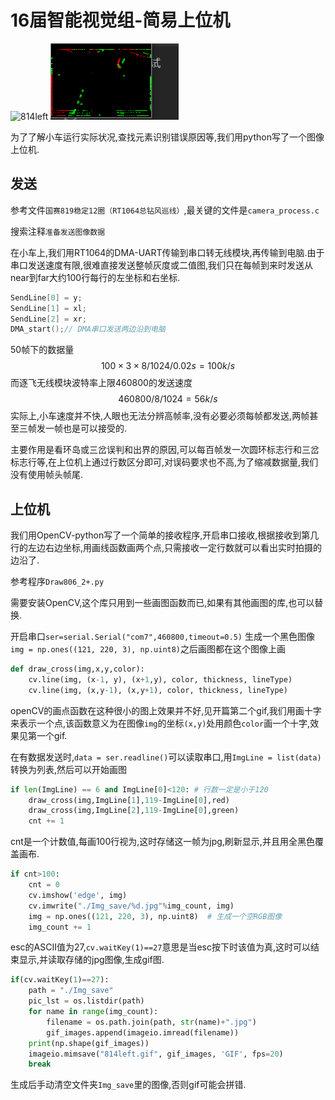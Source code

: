 # 16届智能视觉组-简易上位机
![814left](./photo/814left.gif)
![806全识别](./photo/806全识别.gif)

为了了解小车运行实际状况,查找元素识别错误原因等,我们用python写了一个图像上位机.

## 发送
参考文件`国赛819稳定12圈（RT1064总钻风巡线）`,最关键的文件是`camera_process.c`

搜索注释`准备发送图像数据`

在小车上,我们用RT1064的DMA-UART传输到串口转无线模块,再传输到电脑.由于串口发送速度有限,很难直接发送整帧灰度或二值图,我们只在每帧到来时发送从near到far大约100行每行的左坐标和右坐标.
```C
SendLine[0] = y;
SendLine[1] = xl;
SendLine[2] = xr;
DMA_start();// DMA串口发送两边沿到电脑
```
50帧下的数据量
$$ 
100 \times 3 \times 8 /1024 /0.02s=100k/s
$$
而逐飞无线模块波特率上限460800的发送速度
$$
460800/8/1024=56k/s
$$
实际上,小车速度并不快,人眼也无法分辨高帧率,没有必要必须每帧都发送,两帧甚至三帧发一帧也是可以接受的.

主要作用是看环岛或三岔误判和出界的原因,可以每百帧发一次圆环标志行和三岔标志行等,在上位机上通过行数区分即可,对误码要求也不高,为了缩减数据量,我们没有使用帧头帧尾.
## 上位机
我们用OpenCV-python写了一个简单的接收程序,开启串口接收,根据接收到第几行的左边右边坐标,用画线函数画两个点,只需接收一定行数就可以看出实时拍摄的边沿了.

参考程序`Draw806_2+.py`

需要安装OpenCV,这个库只用到一些画图函数而已,如果有其他画图的库,也可以替换.

开启串口`ser=serial.Serial("com7",460800,timeout=0.5)`
生成一个黑色图像`img = np.ones((121, 220, 3), np.uint8)`之后画图都在这个图像上画

```python
def draw_cross(img,x,y,color):
    cv.line(img, (x-1, y), (x+1,y), color, thickness, lineType)
    cv.line(img, (x,y-1), (x,y+1), color, thickness, lineType)
```
openCV的画点函数在这种很小的图上效果并不好,见开篇第二个gif,我们用画十字来表示一个点,该函数意义为在图像`img`的坐标`(x,y)`处用颜色`color`画一个十字,效果见第一个gif.


在有数据发送时,`data = ser.readline()`可以读取串口,用`ImgLine = list(data)`转换为列表,然后可以开始画图
```python
if len(ImgLine) == 6 and ImgLine[0]<120: # 行数一定是小于120
    draw_cross(img,ImgLine[1],119-ImgLine[0],red)
    draw_cross(img,ImgLine[2],119-ImgLine[0],green)
    cnt += 1
```

cnt是一个计数值,每画100行视为,这时存储这一帧为jpg,刷新显示,并且用全黑色覆盖画布.
```python
if cnt>100:
    cnt = 0
    cv.imshow('edge', img)
    cv.imwrite("./Img_save/%d.jpg"%img_count, img)
    img = np.ones((121, 220, 3), np.uint8)  # 生成一个空RGB图像
    img_count += 1
```

esc的ASCII值为27,`cv.waitKey(1)==27`意思是当esc按下时该值为真,这时可以结束显示,并读取存储的jpg图像,生成gif图.
```python
if(cv.waitKey(1)==27):
    path = "./Img_save"
    pic_lst = os.listdir(path)
    for name in range(img_count):
        filename = os.path.join(path, str(name)+".jpg")
        gif_images.append(imageio.imread(filename))
    print(np.shape(gif_images))
    imageio.mimsave("814left.gif", gif_images, 'GIF', fps=20)
    break
```

生成后手动清空文件夹`Img_save`里的图像,否则gif可能会拼错.